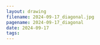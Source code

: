 ```yaml
---
layout: drawing
filename: 2024-09-17_diagonal.jpg
pagename: 2024-09-17_diagonal
date: 2024-09-17
tags:
---
```

